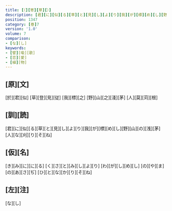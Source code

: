 ```yaml
---
title: [（][寄][草][）]
description: [君][に][似][る][草][と][見][し][よ][り][我][が][標][め][し][野][山][の][浅][茅][人][な][刈][り][そ][ね]
position: 1347
category: [巻]7
version: '1.0'
volume: 7
comparison:
- [な][し]
keywords:
- [譬][喩][歌]
- [恋][愛]
- [植][物]
---
```


## [原][文]

[於][君][似] [草][登][見][従] [我][標][之] [野][山][之][淺][茅] [人][莫][苅][根]

## [訓][読]

[君][に][似][る][草][と][見][し][よ][り][我][が][標][め][し][野][山][の][浅][茅][人][な][刈][り][そ][ね]

## [仮][名]

[き][み][に][に][る] [く][さ][と][み][し][よ][り] [わ][が][し][め][し] [の][や][ま][の][あ][さ][ぢ] [ひ][と][な][か][り][そ][ね]

## [左][注]

[な][し]
